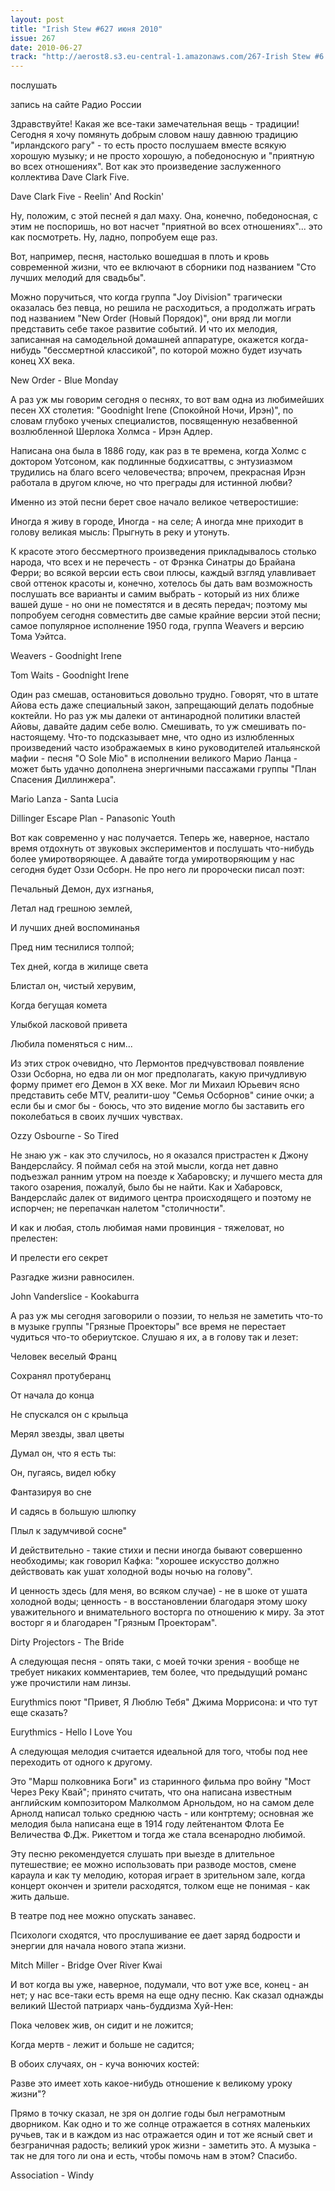 ```yaml
---
layout: post
title: "Irish Stew #627 июня 2010"
issue: 267
date: 2010-06-27
track: "http://aerost8.s3.eu-central-1.amazonaws.com/267-Irish Stew #6.mp3"
---
```


послушать

запись на сайте Радио России

Здравствуйте! Какая же все-таки замечательная вещь - традиции! Сегодня я хочу помянуть добрым словом нашу давнюю традицию "ирландского рагу" - то есть просто послушаем вместе всякую хорошую музыку; и не просто хорошую, а победоносную и "приятную во всех отношениях". Вот как это произведение заслуженного коллектива Dave Clark Five.

Dave Clark Five - Reelin' And Rockin'

Ну, положим, с этой песней я дал маху. Она, конечно, победоносная, с этим не поспоришь, но вот насчет "приятной во всех отношениях"... это как посмотреть. Ну, ладно, попробуем еще раз.

Вот, например, песня, настолько вошедшая в плоть и кровь современной жизни, что ее включают в сборники под названием "Сто лучших мелодий для свадьбы".

Можно поручиться, что когда группа "Joy Division" трагически оказалась без певца, но решила не расходиться, а продолжать играть под названием "New Order (Новый Порядок)", они вряд ли могли представить себе такое развитие событий. И что их мелодия, записанная на самодельной домашней аппаратуре, окажется когда-нибудь "бессмертной классикой", по которой можно будет изучать конец XX века.

New Order - Blue Monday

А раз уж мы говорим сегодня о песнях, то вот вам одна из любимейших песен XX столетия: "Goodnight Irene (Спокойной Ночи, Ирэн)", по словам глубоко ученых специалистов, посвященную незабвенной возлюбленной Шерлока Холмса - Ирэн Адлер.

Написана она была в 1886 году, как раз в те времена, когда Холмс с доктором Уотсоном, как подлинные бодхисаттвы, с энтузиазмом трудились на благо всего человечества; впрочем, прекрасная Ирэн работала в другом ключе, но что преграды для истинной любви?

Именно из этой песни берет свое начало великое четверостишие:

Иногда я живу в городе, Иногда - на селе; А иногда мне приходит в голову великая мысль: Прыгнуть в реку и утонуть.

К красоте этого бессмертного произведения прикладывалось столько народа, что всех и не перечесть - от Фрэнка Синатры до Брайана Ферри; во всякой версии есть свои плюсы, каждый взгляд улавливает свой оттенок красоты и, конечно, хотелось бы дать вам возможность послушать все варианты и самим выбрать - который из них ближе вашей душе - но они не поместятся и в десять передач; поэтому мы попробуем сегодня совместить две самые крайние версии этой песни; самое популярное исполнение 1950 года, группа Weavers и версию Тома Уэйтса.

Weavers - Goodnight Irene

Tom Waits - Goodnight Irene

Один раз смешав, остановиться довольно трудно. Говорят, что в штате Айова есть даже специальный закон, запрещающий делать подобные коктейли. Но раз уж мы далеки от антинародной политики властей Айовы, давайте дадим себе волю. Смешивать, то уж смешивать по-настоящему. Что-то подсказывает мне, что одно из излюбленных произведений часто изображаемых в кино руководителей итальянской мафии - песня "O Sole Mio" в исполнении великого Марио Ланца - может быть удачно дополнена энергичными пассажами группы "План Спасения Диллинжера".

Mario Lanza - Santa Lucia

Dillinger Escape Plan - Panasonic Youth

Вот как современно у нас получается. Теперь же, наверное, настало время отдохнуть от звуковых экспериментов и послушать что-нибудь более умиротворяющее. А давайте тогда умиротворяющим у нас сегодня будет Оззи Осборн. Не про него ли пророчески писал поэт:

Печальный Демон, дух изгнанья,

Летал над грешною землей,

И лучших дней воспоминанья

Пред ним теснилися толпой;

Тех дней, когда в жилище света

Блистал он, чистый херувим,

Когда бегущая комета

Улыбкой ласковой привета

Любила поменяться с ним...

Из этих строк очевидно, что Лермонтов предчувствовал появление Оззи Осборна, но едва ли он мог предполагать, какую причудливую форму примет его Демон в XX веке. Мог ли Михаил Юрьевич ясно представить себе MTV, реалити-шоу "Семья Осборнов" синие очки; а если бы и смог бы - боюсь, что это видение могло бы заставить его поколебаться в своих лучших чувствах.

Ozzy Osbourne - So Tired

Не знаю уж - как это случилось, но я оказался пристрастен к Джону Вандерслайсу. Я поймал себя на этой мысли, когда нет давно подъезжал ранним утром на поезде к Хабаровску; и лучшего места для такого озарения, пожалуй, было бы не найти. Как и Хабаровск, Вандерслайс далек от видимого центра происходящего и поэтому не испорчен; не перепачкан налетом "столичности".

И как и любая, столь любимая нами провинция - тяжеловат, но прелестен:

И прелести его секрет

Разгадке жизни равносилен.

John Vanderslice - Kookaburra

А раз уж мы сегодня заговорили о поэзии, то нельзя не заметить что-то в музыке группы "Грязные Проекторы" все время не перестает чудиться что-то обериутское. Слушаю я их, а в голову так и лезет:

Человек веселый Франц

Сохранял протуберанц

От начала до конца

Не спускался он с крыльца

Мерял звезды, звал цветы

Думал он, что я есть ты:

Он, пугаясь, видел юбку

Фантазируя во сне

И садясь в большую шлюпку

Плыл к задумчивой сосне"

И действительно - такие стихи и песни иногда бывают совершенно необходимы; как говорил Кафка: "хорошее искусство должно действовать как ушат холодной воды ночью на голову".

И ценность здесь (для меня, во всяком случае) - не в шоке от ушата холодной воды; ценность - в восстановлении благодаря этому шоку уважительного и внимательного восторга по отношению к миру. За этот восторг я и благодарен "Грязным Проекторам".

Dirty Projectors - The Bride

А следующая песня - опять таки, с моей точки зрения - вообще не требует никаких комментариев, тем более, что предыдущий романс уже прочистили нам линзы.

Eurythmics поют "Привет, Я Люблю Тебя" Джима Моррисона: и что тут еще сказать?

Eurythmics - Hello I Love You

А следующая мелодия считается идеальной для того, чтобы под нее переходить от одного к другому.

Это "Марш полковника Боги" из старинного фильма про войну "Мост Через Реку Квай"; принято считать, что она написана известным английским композитором Малколмом Арнольдом, но на самом деле Арнолд написал только среднюю часть - или контртему; основная же мелодия была написана еще в 1914 году лейтенантом Флота Ее Величества Ф.Дж. Рикеттом и тогда же стала всенародно любимой.

Эту песню рекомендуется слушать при выезде в длительное путешествие; ее можно использовать при разводе мостов, смене караула и как ту мелодию, которая играет в зрительном зале, когда концерт окончен и зрители расходятся, толком еще не понимая - как жить дальше.

В театре под нее можно опускать занавес.

Психологи сходятся, что прослушивание ее дает заряд бодрости и энергии для начала нового этапа жизни.

Mitch Miller - Bridge Over River Kwai

И вот когда вы уже, наверное, подумали, что вот уже все, конец - ан нет; у нас все-таки есть время на еще одну песню. Как сказал однажды великий Шестой патриарх чань-буддизма Хуй-Нен:

Пока человек жив, он сидит и не ложится;

Когда мертв - лежит и больше не садится;

В обоих случаях, он - куча вонючих костей:

Разве это имеет хоть какое-нибудь отношение к великому уроку жизни"?

Прямо в точку сказал, не зря он долгие годы был неграмотным дворником. Как одно и то же солнце отражается в сотнях маленьких ручьев, так и в каждом из нас отражается один и тот же ясный свет и безграничная радость; великий урок жизни - заметить это. А музыка - так не для того ли она и есть, чтобы помочь нам в этом? Спасибо.

Association - Windy
